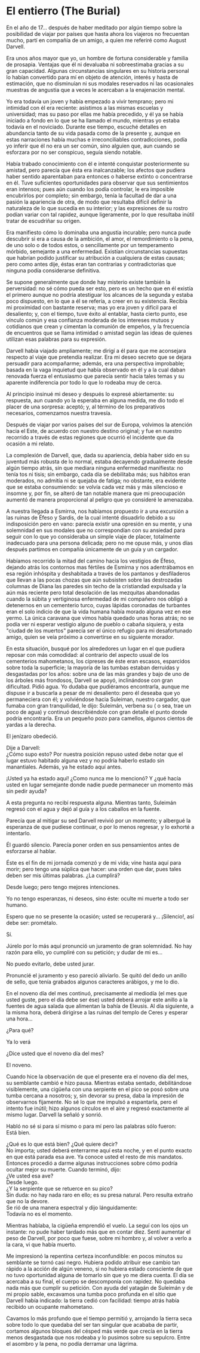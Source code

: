 # El entierro (The Burial)

En el año de 17... después de haber meditado por algún tiempo sobre la
posibilidad de viajar por países que hasta ahora los viajeros no
frecuentan mucho, partí en compañía de un amigo, a quien me referiré
como August Darvell.

Era unos años mayor que yo, un hombre de fortuna considerable y familia
de prosapia. Ventajas que él ni devaluaba ni sobreestimaba gracias a su
gran capacidad. Algunas circunstancias singulares en su historia
personal lo habían convertido para mí en objeto de atención, interés y
hasta de estimación, que no disminuían ni sus modales reservados ni las
ocasionales muestras de angustia que a veces le acercaban a la
enajenación mental.

Yo era todavía un joven y había empezado a vivir temprano; pero mi
intimidad con él era reciente: asistimos a las mismas escuelas y
universidad; mas su paso por ellas me había precedido, y él ya se había
iniciado a fondo en lo que se ha llamado el mundo, mientras yo estaba
todavía en el noviciado. Durante ese tiempo, escuché detalles en
abundancia tanto de su vida pasada como de la presente y, aunque en
estas narraciones había muchas e irreconciliables contradicciones,
podía yo inferir que él no era un ser común, sino alguien que, aun
cuando se esforzara por no ser conspicuo, seguía siendo notable.

Había trabado conocimiento con él e intenté conquistar posteriormente
su amistad, pero parecía que ésta era inalcanzable; los afectos que
pudiera haber sentido aparentaban para entonces o haberse extinto o
concentrarse en él. Tuve suficientes oportunidades para observar que
sus sentimientos eran intensos; pues aún cuando los podía controlar, le
era imposible encubrirlos por completo; sin embargo, tenía la facultad
de dar a una pasión la apariencia de otra, de modo que resultaba
difícil definir la naturaleza de lo que sucedía en su interior; y las
expresiones de su rostro podían variar con tal rapidez, aunque
ligeramente, por lo que resultaba inútil tratar de escudriñar su
origen.

Era manifiesto cómo lo dominaba una angustia incurable; pero nunca pude
descubrir si era a causa de la ambición, el amor, el remordimiento o la
pena, de uno solo o de todos estos, o sencillamente por un temperamento
mórbido, semejante a una enfermedad. Existían circunstancias supuestas
que habrían podido justificar su atribución a cualquiera de estas
causas; pero como antes dije, éstas eran tan contrarias y
contradictorias que ninguna podía considerarse definitiva.

Se supone generalmente que donde hay misterio existe también la
perversidad: no sé cómo pueda ser esto, pero es un hecho que en él
existía el primero aunque no podría atestiguar los alcances de la
segunda y estaba poco dispuesto, en lo que a él se refería, a creer en
su existencia. Recibía mi proximidad con bastante reserva; mas yo era
joven y difícil para el desaliento; y, con el tiempo, tuve éxito al
entablar, hasta cierto punto, ese vínculo común y esa confianza
moderada de los intereses mutuos y cotidianos que crean y cimentan la
comunión de empeños, y la frecuencia de encuentros que se llama
intimidad o amistad según las ideas de quienes utilizan esas palabras
para su expresión.

Darvell había viajado ampliamente; me dirigí a él para que me
aconsejara respecto al viaje que pretendía realizar. Era mi deseo
secreto que se dejara persuadir para acompañarme; además, era una
perspectiva improbable; basada en la vaga inquietud que había observado
en él y a la cual daban renovada fuerza el entusiasmo que parecía
sentir hacia tales temas y su aparente indiferencia por todo lo que lo
rodeaba muy de cerca.

Al principio insinué mi deseo y después lo expresé abiertamente: su
respuesta, aun cuando yo la esperaba en alguna medida, me dio todo el
placer de una sorpresa: aceptó; y, al término de los preparativos
necesarios, comenzamos nuestra travesía.

Después de viajar por varios países del sur de Europa, volvimos la
atención hacia el Este, de acuerdo con nuestro destino original; y fue
en nuestro recorrido a través de estas regiones que ocurrió el
incidente que da ocasión a mi relato.

La complexión de Darvell, que, dada su apariencia, debía haber sido en
su juventud más robusta de lo normal, estaba decayendo gradualmente
desde algún tiempo atrás, sin que mediara ninguna enfermedad
manifiesta: no tenía tos ni tisis; sin embargo, cada día se debilitaba
más; sus hábitos eran moderados, no admitía ni se quejaba de fatiga; no
obstante, era evidente que se estaba consumiendo: se volvía cada vez
más y más silencioso e insomne y, por fin, se alteró de tan notable
manera que mi preocupación aumentó de manera proporcional al peligro
que yo consideré le amenazaba.

A nuestra llegada a Esmirna, nos habíamos propuesto ir a una excursión
a las ruinas de Éfeso y Sardis, de la cual intenté disuadirlo debido a
su indisposición pero en vano: parecía existir una opresión en su
mente, y una solemnidad en sus modales que no correspondían con su
ansiedad para seguir con lo que yo consideraba un simple viaje de
placer, totalmente inadecuado para una persona delicada; pero no me
opuse más, y unos días después partimos en compañía únicamente de un
guía y un cargador.

Habíamos recorrido la mitad del camino hacia los vestigios de Éfeso,
dejando atrás los contornos mas fértiles de Esmirna y nos adentrábamos
en esa región inhóspita y deshabitada a través de los pantanos y
desfiladeros que llevan a las pocas chozas que aún subsisten sobre las
destrozadas columnas de Diana las paredes sin techo de la cristiandad
expulsada y la aún más reciente pero total desolación de las mezquitas
abandonadas cuando la súbita y vertiginosa enfermedad de mi compañero
nos obligó a detenernos en un cementerio turco, cuyas lápidas coronadas
de turbantes eran el solo indicio de que la vida humana había morado
alguna vez en ese yermo. La única caravana que vimos había quedado unas
horas atrás; no se podía ver ni esperar vestigio alguno de pueblo o
cabaña siquiera, y esta "ciudad de los muertos" parecía ser el único
refugio para mi desafortunado amigo, quien se veía próximo a
convertirse en su siguiente morador.

En esta situación, busqué por los alrededores un lugar en el que
pudiera reposar con más comodidad: al contrario del aspecto usual de
los cementerios mahometanos, los cipreses de éste eran escasos,
esparcidos sobre toda la superficie; la mayoría de las tumbas estaban
derruidas y desgastadas por los años: sobre una de las más grandes y
bajo de uno de los árboles más frondosos, Darvell se apoyó,
inclinándose con gran dificultad. Pidió agua. Yo dudaba que pudiéramos
encontrarla, aunque me dispuse ir a buscarla a pesar de mi desaliento:
pero él deseaba que yo permaneciera con él; y volviéndose hacia
Suleiman, nuestro cargador, que fumaba con gran tranquilidad, le dijo:
Suleimán, verbena su ( o sea, trae un poco de agua) y continuó
describiéndole con gran detalle el punto donde podría encontrarla. Era
un pequeño pozo para camellos, algunos cientos de yardas a la derecha.

El jenízaro obedeció.

Dije a Darvell:  
¿Cómo supo esto?
Por nuestra posición repuso usted debe notar que el lugar estuvo
habitado alguna vez y no podría haberlo estado sin manantiales. Además,
ya he estado aquí antes.

¡Usted ya ha estado aquí! ¿Como nunca me lo mencionó? Y ¿qué hacía
usted en lugar semejante donde nadie puede permanecer un momento más
sin pedir ayuda?

A esta pregunta no recibí respuesta alguna. Mientras tanto, Suleimán
regresó con el agua y dejó al guía y a los caballos en la fuente.

Parecía que al mitigar su sed Darvell revivió por un momento; y
albergué la esperanza de que pudiese continuar, o por lo menos
regresar, y lo exhorté a intentarlo.

Él guardó silencio. Parecía poner orden en sus pensamientos antes de
esforzarse al hablar.

Éste es el fin de mi jornada comenzó y de mi vida; vine hasta aquí para
morir; pero tengo una súplica que hacer: una orden que dar, pues tales
deben ser mis últimas palabras. ¿La cumplirá?

Desde luego; pero tengo mejores intenciones.

Yo no tengo esperanzas, ni deseos, sino éste: oculte mi muerte a todo
ser humano.

Espero que no se presente la ocasión; usted se recuperará y...
¡Silencio!, así debe ser: prométalo.

Sí.

Júrelo por lo más aquí pronunció un juramento de gran solemnidad.
No hay razón para ello, yo cumpliré con su petición; y dudar de mi
es...

No puedo evitarlo, debe usted jurar.

Pronuncié el juramento y eso pareció aliviarlo. Se quitó del dedo un
anillo de sello, que tenía grabados algunos caracteres arábigos, y me
lo dio.

En el noveno día del mes continuó, precisamente al mediodía (el mes que
usted guste, pero el día debe ser ése) usted deberá arrojar este anillo
a la fuentes de agua salada que alimentan la bahía de Eleusis. Al día
siguiente, a la misma hora, deberá dirigirse a las ruinas del templo de
Ceres y esperar una hora...

¿Para qué?

Ya lo verá

¿Dice usted que el noveno día del mes?

El noveno.

Cuando hice la observación de que el presente era el noveno día del
mes, su semblante cambió e hizo pausa. Mientras estaba sentado,
debilitándose visiblemente, una cigüeña con una serpiente en el pico se
posó sobre una tumba cercana a nosotros; y, sin devorar su presa, daba
la impresión de observarnos fijamente. No sé lo que me impulsó a
espantarla, pero el intento fue inútil; hizo algunos círculos en el
aire y regresó exactamente al mismo lugar. Darvell la señaló y sonrió.

Habló no sé si para sí mismo o para mí pero las palabras sólo fueron:  
Está bien.

¿Qué es lo que está bien? ¿Qué quiere decir?  
No importa; usted deberá enterrarme aquí esta noche, y en el punto
exacto en que está parada esa ave. Ya conoce usted el resto de mis
mandatos.  
Entonces procedió a darme algunas instrucciones sobre cómo podría
ocultar mejor su muerte. Cuando terminó, dijo:  
¿Ve usted esa ave?  
Desde luego.  
¿Y la serpiente que se retuerce en su pico?  
Sin duda: no hay nada raro en ello; es su presa natural. Pero resulta
extraño que no la devore.  
Se rió de una manera espectral y dijo lánguidamente:  
Todavía no es el momento.

Mientras hablaba, la cigüeña emprendió el vuelo. La seguí con los ojos
un instante: no pude haber tardado más que en contar diez. Sentí
aumentar el peso de Darvell, por poco que fuese, sobre mi hombro y, al
volver a verlo a la cara, vi que había muerto.

Me impresionó la repentina certeza inconfundible: en pocos minutos su
semblante se tornó casi negro. Hubiera podido atribuir ese cambio tan
rápido a la acción de algún veneno, si no hubiera estado consciente de
que no tuvo oportunidad alguna de tomarlo sin que yo me diera cuenta.
El día se acercaba a su final, el cuerpo se descomponía con rapidez. No
quedaba nada más que cumplir su petición. Con ayuda del yatagán de
Suleimán y de mi propio sable, excavamos una tumba poco profunda en el
sitio que Darvell había indicado: la tierra cedió con facilidad: tiempo
atrás había recibido un ocupante mahometano.

Cavamos lo más profundo que el tiempo permitió y, arrojando la tierra
seca sobre todo lo que quedaba del ser tan singular que acababa de
partir, cortamos algunos bloques del césped más verde que crecía en la
tierra menos desgastada que nos rodeaba y lo pusimos sobre su sepulcro.
Entre el asombro y la pena, no podía derramar una lágrima.
